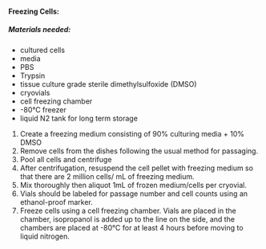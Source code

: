 #### **Freezing Cells**:

##### Materials needed: 

- cultured cells 
- media
- PBS
- Trypsin
- tissue culture grade sterile dimethylsulfoxide (DMSO)
- cryovials
- cell freezing chamber
-  -80°C freezer
- liquid N2 tank for long term storage



1. Create a freezing medium consisting of 90% culturing media + 10% DMSO
2. Remove cells from the dishes following the usual method for passaging. 
3. Pool all cells and centrifuge
4. After centrifugation, resuspend the cell pellet with freezing medium so that there are 2 million cells/ mL of freezing medium. 
5. Mix thoroughly then aliquot 1mL of frozen medium/cells per cryovial. 
6. Vials should be labeled for passage number and cell counts using an ethanol-proof marker. 
7. Freeze cells using a cell freezing chamber. Vials are placed in the chamber, isopropanol is added up to the line on the side, and the chambers are placed at -80°C for at least 4 hours before moving to liquid nitrogen.